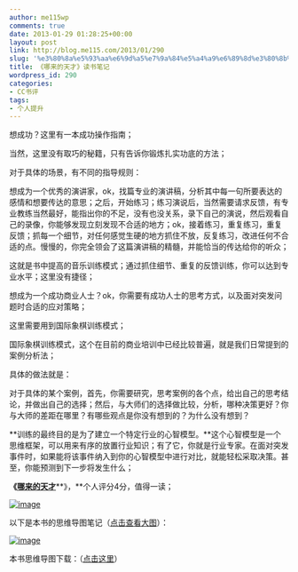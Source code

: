 ```yaml
---
author: me115wp
comments: true
date: 2013-01-29 01:28:25+00:00
layout: post
link: http://blog.me115.com/2013/01/290
slug: '%e3%80%8a%e5%93%aa%e6%9d%a5%e7%9a%84%e5%a4%a9%e6%89%8d%e3%80%8b%e8%af%bb%e4%b9%a6%e7%ac%94%e8%ae%b0'
title: 《哪来的天才》读书笔记
wordpress_id: 290
categories:
- CC书评
tags:
- 个人提升
---
```


想成功？这里有一本成功操作指南；  

当然，这里没有取巧的秘籍，只有告诉你锻炼扎实功底的方法；  

对于具体的场景，有不同的指导规则：  

想成为一个优秀的演讲家，ok，找篇专业的演讲稿，分析其中每一句所要表达的感情和想要传达的意思；之后，开始练习；练习演说后，当然需要请求反馈，有专业教练当然最好，能指出你的不足，没有也没关系，录下自己的演说，然后观看自己的录像，你能够发现立刻发现不合适的地方；ok，接着练习，重复练习，重复反馈；抓每一个细节，对任何感觉生硬的地方抓住不放，反复练习，改进任何不合适的点。慢慢的，你完全领会了这篇演讲稿的精髓，并能恰当的传达给你的听众；  

这就是书中提高的音乐训练模式；通过抓住细节、重复的反馈训练，你可以达到专业水平；这里没有捷径；  

想成为一个成功商业人士？ok，你需要有成功人士的思考方式，以及面对突发问题时合适的应对策略；  

这里需要用到国际象棋训练模式；  

国际象棋训练模式，这个在目前的商业培训中已经比较普遍，就是我们日常提到的案例分析法；  

具体的做法就是：  

对于具体的某个案例，首先，你需要研究，思考案例的各个点，给出自己的思考结论，并做出自己的选择；然后，与大师们的选择做比较，分析，哪种决策更好？你与大师的差距在哪里？有哪些观点是你没有想到的？为什么没有想到？  

**训练的最终目的是为了建立一个特定行业的心智模型。**这个心智模型是一个思维框架，可以用来有序的放置行业知识；有了它，你就是行业专家。在面对突发事件时，如果能将该事件纳入到你的心智模型中进行对比，就能轻松采取决策。甚至，你能预测到下一步将发生什么；  

**《**[**哪来的天才**](http://www.me115.com/book/100.html)**》，**个人评分4分，值得一读；  

[![image](http://blog.me115.com/wp-content/uploads/2013/01/image3.png)](http://www.me115.com/book/100.html)  

以下是本书的思维导图笔记（[点击查看大图](http://www.me115.com/upload/201301/29Jan2013092419840.jpeg)）：  

[![image](http://blog.me115.com/wp-content/uploads/2013/01/image4.png)](http://www.me115.com/upload/201301/29Jan2013092419840.jpeg)

本书思维导图下载：（[点击这里](http://www.me115.com/upload/201301/29Jan2013092635976.mmap)）
